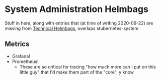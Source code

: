 # System Administration Helmbags

Stuff in here, along with entries that (at time of writing 2020-06-22) are missing from [Technical Helmbags](50d3955e-9f45-40d8-8664-c288f63db8fb.md), overlaps stubernetes-system

## Metrics

- Grafana!
- Prometheus!
  - These are so critical for tracing "how much more can I put on this little guy" that I'd make them part of the "core", y'know
